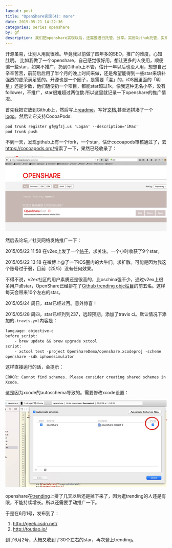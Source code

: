 ```yaml
---
layout: post
title: "OpenShare实现(4): more"
date: 2015-05-21 14:22:36
categories: series openshare
by: gf
description: 我们把openshare实现以后，还需要进行托管，分享。实用Github托管，实用cocoapods分享。
---
```


开源虽易，让别人用就很难。毕竟我以前做了四年多的SEO，推广的难度，心知肚明。 比如我做了一个openshare，自己感觉很好用，想让更多的人使用，顺便骗一些star，如果不推广，扔到Github上不管，估计一年以后也没人用，想想自己辛辛苦苦，前前后后用了半个月的晚上时间来做，还是希望能得到一些star来填补强烈的虚荣满足感的。开源也是一个圈子，是需要「混」的，iOS圈里面的「明星」还是少数，他们随便扔一个项目，都能star超过1k，像我这种无名小卒，没有follower，不推广，star很难超过两位数.所以这里就记录一下openshare的推广情况。

首先我把它放到Github上，然后写上[readme](https://github.com/100apps/openshare)，写好[文档](http://openshare.gfzj.us/),甚至还拼凑了一个[logo](https://raw.githubusercontent.com/100apps/openshare/gh-pages/images/slogo.png)。然后让它支持CocoaPods:

	pod trunk register gf@gfzj.us 'Logan' --description='iMac'
	pod trunk push

不到一天，发现github上有一个fork，一个star，估计cocoapods审核通过了，去<https://cocoapods.org/>搜索了一下，果然已经收录了：

![cocoapods](/images/openshare-cocoapods.png)

然后去论坛／社交网络发帖推广一下：

2015/05/22 11:58 在v2ex上发了一个[帖子](https://www.v2ex.com/t/192942)，求关注。一个小时收获了9个star。

2015/05/22 13:18 在微博上@了一下iOS圈内的大牛们。求扩散。可能是因为我这个账号过于弱，目前（25/5）没有任何效果。

不得不说，v2ex社区的用户素质还是很高的，比oschina强不少，通过v2ex上很多用户点star，OpenShare已经排在了[Github trending objc栏目](https://github.com/trending?l=objective-c)的前五名。这样每天会带来10个左右的star。

2015/05/24 	周日，star已经过百。意外惊喜！

2015/05/28 周四，star已经到到237，远超预期。添加了travis ci。默认情况下添加的`.travis.yml`内容是：

	language: objective-c
	before_script:
	    - brew update && brew upgrade xctool
	script:
	    - xctool test -project OpenShareDemo/openshare.xcodeproj -scheme openshare -sdk iphonesimulator

这样直接运行的话，会提示：

	ERROR: Cannot find schemes. Please consider creating shared schemes in Xcode.

这是因为xcode的autoschema导致的。需要修改xcode设置：

![xcode-travis](/images/xcode-travis.png)

openshare在[trending](https://github.com/trending?l=objective-c)上排了几天以后还是掉下来了，因为逛trending的人还是有限，不能持续增长。所以还需要手动推广一下。

于是在6月1号，发布到了：

1. <http://geek.csdn.net/>
2. <http://toutiao.io/>

到了6月2号，大概又收到了30个左右的star，再次登上trending。
